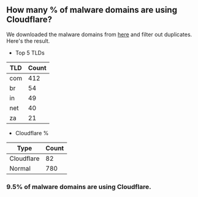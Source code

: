 ## How many % of malware domains are using Cloudflare?


We downloaded the malware domains from [here](https://urlhaus.abuse.ch) and filter out duplicates.
Here's the result.


[//]: # (start replacement)


- Top 5 TLDs

| TLD | Count |
| --- | --- |
| com | 412 |
| br | 54 |
| in | 49 |
| net | 40 |
| za | 21 |


- Cloudflare %

| Type | Count |
| --- | --- |
| Cloudflare | 82 |
| Normal | 780 |


### 9.5% of malware domains are using Cloudflare.